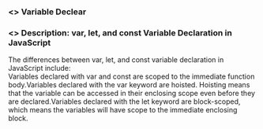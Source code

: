 ### <> Variable Declear 

### <> Description: var, let, and const Variable Declaration in JavaScript <br>
The differences between var, let, and const variable declaration in JavaScript include:<br>
Variables declared with var and const are scoped to the immediate function body.Variables declared with the var keyword are hoisted. Hoisting means that the variable can be accessed in their enclosing scope even before they are declared.Variables declared with the let keyword are block-scoped, which means the variables will have scope to the immediate enclosing block.
